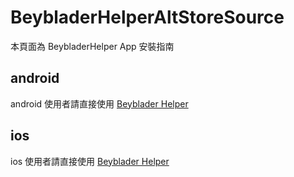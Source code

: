 # BeybladerHelperAltStoreSource

本頁面為 BeybladerHelper App 安裝指南

## android

android 使用者請直接使用 [Beyblader Helper](https://play.google.com/store/apps/details?id=com.burnie.Fake&pcampaignid=web_share)

## ios

ios 使用者請直接使用 [Beyblader Helper](https://apps.apple.com/us/app/beybladerhelper/id6747081690)
